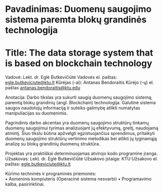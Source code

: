 # Pavadinimas: Duomenų saugojimo sistema paremta blokų grandinės technologija
# Title: The data storage system that is based on blockchain technology

Vadovė:	Lekt. dr. Eglė Butkevičiūtė
Vadovės el. paštas:	egle.butkeviciute@ktu.lt
Kūrėjas (-ai):	Antanas Bendoraitis
Kūrėjo (-ų) el. paštas	antanas.bendoraitis@ktu.edu

Anotacija:	Darbo tikslas yra sukurti saugią duomenų saugojimo sistemą, paremtą blokų grandinių (angl. Blockchain) technologija. Galutinė sistema saugos naudotojų informaciją ir suteiks galimybę atlikti numatytas manipuliacijas su duomenimis. 

Pagrindinis darbo akcentas yra duomenų saugojimo struktūrų tinkamų duomenų saugojimui tyrimas analizuojant jų efektyvumą, greitį, naudojamą atmintį. Šiuo tikslu būtina apžvelgti egzistuojančius sprendimus, pritaikyti duomenų saugojimo struktūrų vertinimo metodikas bei atlikti jų lyginamąją analizę su blokų grandinių duomenų struktūra. 

Projektas yra praktiškai determinuojamas atvirojo kodo programine įranga.
Užsakovas:	Lekt. dr. Eglė Butkevičiūtė
Užsakovo įstaiga:	KTU
Užsakovo el. paštas:	 egle.butkeviciute@ktu.lt

Kūrimo techninės ir programinės priemonės:	
•	Asmeninis kompiuteris (Operacinė sistema nesvarbi)
•	Programavimo kalba, pasirinktinai.

